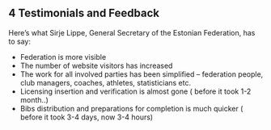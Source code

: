 ## __4__ Testimonials and Feedback

Here’s what Sirje Lippe, General Secretary of the Estonian Federation, has to say:

* Federation is more visible
* The number of website visitors has increased
* The work for all involved parties has been simplified – federation people, club managers, coaches, athletes, statisticians etc.
* Licensing insertion and verification is almost gone ( before it took 1-2 month..)
* Bibs distribution and preparations for completion is much quicker ( before it took 3-4 days, now 3-4 hours)